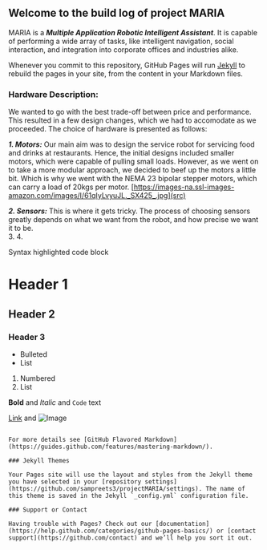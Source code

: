 ## Welcome to the build log of project MARIA

MARIA is a ***Multiple Application Robotic Intelligent Assistant***. It is capable of performing a wide array of tasks, like intelligent navigation, social interaction, and integration into corporate offices and industries alike. 

Whenever you commit to this repository, GitHub Pages will run [Jekyll](https://jekyllrb.com/) to rebuild the pages in your site, from the content in your Markdown files.

### Hardware Description:

We wanted to go with the best trade-off between price and performance. This resulted in a few design changes, which we had to accomodate as we proceeded. The choice of hardware is presented as follows:

***1. Motors:*** Our main aim was to design the service robot for servicing food and drinks at restaurants. Hence, the initial designs included smaller motors, which were capable of pulling small loads. However, as we went on to take a more modular approach, we decided to beef up the motors a little bit. Which is why we went with the NEMA 23 bipolar stepper motors, which can carry a load of 20kgs per motor.
[https://images-na.ssl-images-amazon.com/images/I/61qIyLvyuJL._SX425_.jpg](src)

***2. Sensors:*** This is where it gets tricky. The process of choosing sensors greatly depends on what we want from the robot, and how precise we want it to be.  
3. 
4. 

Syntax highlighted code block

# Header 1
## Header 2
### Header 3

- Bulleted
- List

1. Numbered
2. List

**Bold** and _Italic_ and `Code` text

[Link](url) and ![Image](src)
```

For more details see [GitHub Flavored Markdown](https://guides.github.com/features/mastering-markdown/).

### Jekyll Themes

Your Pages site will use the layout and styles from the Jekyll theme you have selected in your [repository settings](https://github.com/sampreets3/projectMARIA/settings). The name of this theme is saved in the Jekyll `_config.yml` configuration file.

### Support or Contact

Having trouble with Pages? Check out our [documentation](https://help.github.com/categories/github-pages-basics/) or [contact support](https://github.com/contact) and we’ll help you sort it out.
